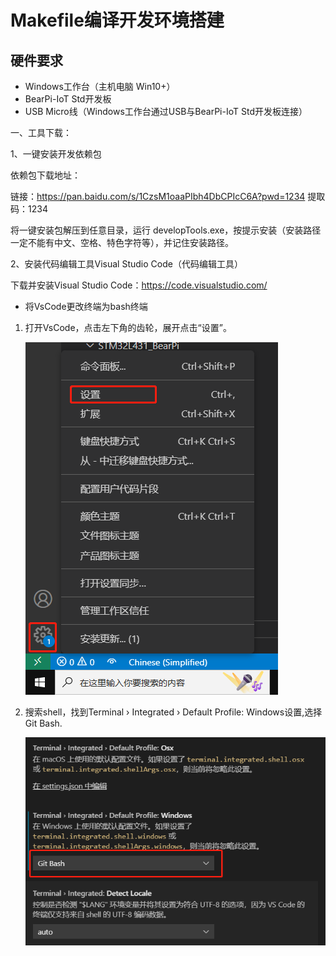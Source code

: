 # Makefile编译开发环境搭建

## 硬件要求

-   Windows工作台（主机电脑 Win10+）
-   BearPi-IoT Std开发板
-   USB Micro线（Windows工作台通过USB与BearPi-IoT Std开发板连接）


一、工具下载：


1、一键安装开发依赖包

依赖包下载地址：

链接：https://pan.baidu.com/s/1CzsM1oaaPIbh4DbCPIcC6A?pwd=1234 
提取码：1234

 将一键安装包解压到任意目录，运行 developTools.exe，按提示安装（安装路径一定不能有中文、空格、特色字符等），并记住安装路径。

2、安装代码编辑工具Visual Studio Code（代码编辑工具）

下载并安装Visual Studio Code：https://code.visualstudio.com/

- 将VsCode更改终端为bash终端
1. 打开VsCode，点击左下角的齿轮，展开点击“设置”。

    ![GitBash](figures/打开设置.png)
    
2. 搜索shell，找到Terminal › Integrated › Default Profile: Windows设置,选择 Git Bash.

    ![GitBash](figures/Git_Bash.png)